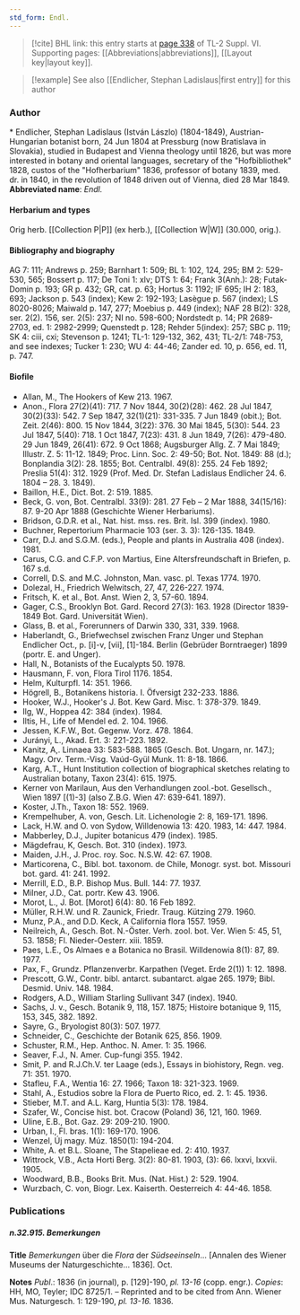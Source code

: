 ```yaml
---
std_form: Endl.
---
```


> [!cite] BHL link: this entry starts at [page 338](https://www.biodiversitylibrary.org/page/33260326) of TL-2 Suppl. VI.
> Supporting pages: [[Abbreviations|abbreviations]], [[Layout key|layout key]].

> [!example] See also [[Endlicher, Stephan Ladislaus|first entry]] for this author

### Author

\* Endlicher, Stephan Ladislaus (István Lászlo) (1804-1849), Austrian-Hungarian botanist born, 24 Jun 1804 at Pressburg (now Bratislava in Slovakia), studied in Budapest and Vienna theology until 1826, but was more interested in botany and oriental languages, secretary of the "Hofbibliothek" 1828, custos of the "Hofherbarium" 1836, professor of botany 1839, med. dr. in 1840, in the revolution of 1848 driven out of Vienna, died 28 Mar 1849. 
**Abbreviated name**: *Endl.*

#### Herbarium and types

Orig herb. [[Collection P|P]] (ex herb.), [[Collection W|W]] (30.000, orig.).

#### Bibliography and biography

AG 7: 111; Andrews p. 259; Barnhart 1: 509; BL 1: 102, 124, 295; BM 2: 529-530, 565; Bossert p. 117; De Toni 1: xlv; DTS 1: 64; Frank 3(Anh.): 28; Futak-Domin p. 193; GR p. 432; GR, cat. p. 63; Hortus 3: 1192; IF 695; IH 2: 183, 693; Jackson p. 543 (index); Kew 2: 192-193; Lasègue p. 567 (index); LS 8020-8026; Maiwald p. 147, 277; Moebius p. 449 (index); NAF 28 B(2): 328, ser. 2(2). 156, ser. 2(5): 237; NI no. 598-600; Nordstedt p. 14; PR 2689-2703, ed. 1: 2982-2999; Quenstedt p. 128; Rehder 5(index): 257; SBC p. 119; SK 4: ciii, cxi; Stevenson p. 1241; TL-1: 129-132, 362, 431; TL-2/1: 748-753, and see indexes; Tucker 1: 230; WU 4: 44-46; Zander ed. 10, p. 656, ed. 11, p. 747.

#### Biofile

- Allan, M., The Hookers of Kew 213. 1967.
- Anon., Flora 27(2)(41): 717. 7 Nov 1844, 30(2)(28): 462. 28 Jul 1847, 30(2)(33): 542. 7 Sep 1847, 32(1)(21): 331-335. 7 Jun 1849 (obit.); Bot. Zeit. 2(46): 800. 15 Nov 1844, 3(22): 376. 30 Mai 1845, 5(30): 544. 23 Jul 1847, 5(40): 718. 1 Oct 1847, 7(23): 431. 8 Jun 1849, 7(26): 479-480. 29 Jun 1849, 26(41): 672. 9 Oct 1868; Augsburger Allg. Z. 7 Mai 1849; Illustr. Z. 5: 11-12. 1849; Proc. Linn. Soc. 2: 49-50; Bot. Not. 1849: 88 (d.); Bonplandia 3(2): 28. 1855; Bot. Centralbl. 49(8): 255. 24 Feb 1892; Preslia 51(4): 312. 1929 (Prof. Med. Dr. Stefan Ladislaus Endlicher 24. 6. 1804 – 28. 3. 1849).
- Baillon, H.E., Dict. Bot. 2: 519. 1885.
- Beck, G. von, Bot. Centralbl. 33(9): 281. 27 Feb – 2 Mar 1888, 34(15/16): 87. 9-20 Apr 1888 (Geschichte Wiener Herbariums).
- Bridson, G.D.R. et al., Nat. hist. mss. res. Brit. Isl. 399 (index). 1980.
- Buchner, Repertorium Pharmacie 103 (ser. 3. 3): 126-135. 1849.
- Carr, D.J. and S.G.M. (eds.), People and plants in Australia 408 (index). 1981.
- Carus, C.G. and C.F.P. von Martius, Eine Altersfreundschaft in Briefen, p. 167 s.d.
- Correll, D.S. and M.C. Johnston, Man. vasc. pl. Texas 1774. 1970.
- Dolezal, H., Friedrich Welwitsch, 27, 47, 226-227. 1974.
- Fritsch, K. et al., Bot. Anst. Wien 2, 3, 57-60. 1894.
- Gager, C.S., Brooklyn Bot. Gard. Record 27(3): 163. 1928 (Director 1839-1849 Bot. Gard. Universität Wien).
- Glass, B. et al., Forerunners of Darwin 330, 331, 339. 1968.
- Haberlandt, G., Briefwechsel zwischen Franz Unger und Stephan Endlicher Oct., p. \[i\]-v, \[vii\], \[1\]-184. Berlin (Gebrüder Borntraeger) 1899 (portr. E. and Unger).
- Hall, N., Botanists of the Eucalypts 50. 1978.
- Hausmann, F. von, Flora Tirol 1176. 1854.
- Helm, Kulturpfl. 14: 351. 1966.
- Högrell, B., Botanikens historia. I. Öfversigt 232-233. 1886.
- Hooker, W.J., Hooker's J. Bot. Kew Gard. Misc. 1: 378-379. 1849.
- Ilg, W., Hoppea 42: 384 (index). 1984.
- Iltis, H., Life of Mendel ed. 2. 104. 1966.
- Jessen, K.F.W., Bot. Gegenw. Vorz. 478. 1864.
- Jurányi, L., Akad. Ert. 3: 221-223. 1892.
- Kanitz, A,. Linnaea 33: 583-588. 1865 (Gesch. Bot. Ungarn, nr. 147.); Magy. Orv. Term.-Visg. Vaúd-Gyül Munk. 11: 8-18. 1866.
- Karg, A.T., Hunt Institution collection of biographical sketches relating to Australian botany, Taxon 23(4): 615. 1975.
- Kerner von Marilaun, Aus den Verhandlungen zool.-bot. Gesellsch., Wien 1897 \[(1)-3\] (also Z.B.G. Wien 47: 639-641. 1897).
- Koster, J.Th., Taxon 18: 552. 1969.
- Krempelhuber, A. von, Gesch. Lit. Lichenologie 2: 8, 169-171. 1896.
- Lack, H.W. and O. von Sydow, Willdenowia 13: 420. 1983, 14: 447. 1984.
- Mabberley, D.J., Jupiter botanicus 479 (index). 1985.
- Mägdefrau, K, Gesch. Bot. 310 (index). 1973.
- Maiden, J.H., J. Proc. roy. Soc. N.S.W. 42: 67. 1908.
- Marticorena, C., Bibl. bot. taxonom. de Chile, Monogr. syst. bot. Missouri bot. gard. 41: 241. 1992.
- Merrill, E.D., B.P. Bishop Mus. Bull. 144: 77. 1937.
- Milner, J.D., Cat. portr. Kew 43. 1906.
- Morot, L., J. Bot. \[Morot\] 6(4): 80. 16 Feb 1892.
- Müller, R.H.W. und R. Zaunick, Friedr. Traug. Kützing 279. 1960.
- Munz, P.A., and D.D. Keck, A California flora 1557. 1959.
- Neilreich, A., Gesch. Bot. N.-Öster. Verh. zool. bot. Ver. Wien 5: 45, 51, 53. 1858; Fl. Nieder-Oesterr. xiii. 1859.
- Paes, L.E., Os Almaes e a Botanica no Brasil. Willdenowia 8(1): 87, 89. 1977.
- Pax, F., Grundz. Pflanzenverbr. Karpathen (Veget. Erde 2(1)) 1: 12. 1898.
- Prescott, G.W., Contr. bibl. antarct. subantarct. algae 265. 1979; Bibl. Desmid. Univ. 148. 1984.
- Rodgers, A.D., William Starling Sullivant 347 (index). 1940.
- Sachs, J. v., Gesch. Botanik 9, 118, 157. 1875; Histoire botanique 9, 115, 153, 345, 382. 1892.
- Sayre, G., Bryologist 80(3): 507. 1977.
- Schneider, C., Geschichte der Botanik 625, 856. 1909.
- Schuster, R.M., Hep. Anthoc. N. Amer. 1: 35. 1966.
- Seaver, F.J., N. Amer. Cup-fungi 355. 1942.
- Smit, P. and R.J.Ch.V. ter Laage (eds.), Essays in biohistory, Regn. veg. 71: 351. 1970.
- Stafleu, F.A., Wentia 16: 27. 1966; Taxon 18: 321-323. 1969.
- Stahl, A., Estudios sobre la Flora de Puerto Rico, ed. 2. 1: 45. 1936.
- Stieber, M.T. and A.L. Karg, Huntia 5(3): 178. 1984.
- Szafer, W., Concise hist. bot. Cracow (Poland) 36, 121, 160. 1969.
- Uline, E.B., Bot. Gaz. 29: 209-210. 1900.
- Urban, I., Fl. bras. 1(1): 169-170. 1906.
- Wenzel, Új magy. Múz. 1850(1): 194-204.
- White, A. et B.L. Sloane, The Stapelieae ed. 2: 410. 1937.
- Wittrock, V.B., Acta Horti Berg. 3(2): 80-81. 1903, (3): 66. lxxvi, lxxvii. 1905.
- Woodward, B.B., Books Brit. Mus. (Nat. Hist.) 2: 529. 1904.
- Wurzbach, C. von, Biogr. Lex. Kaiserth. Oesterreich 4: 44-46. 1858.

### Publications

##### n.32.915. Bemerkungen

**Title**
*Bemerkungen* über die *Flora* der *Südseeinseln*... \[Annalen des Wiener Museums der Naturgeschichte... 1836\]. Oct.

**Notes**
*Publ*.: 1836 (in journal), p. \[129\]-190, *pl. 13-16* (copp. engr.). *Copies*: HH, MO, Teyler; IDC 8725/1. – Reprinted and to be cited from Ann. Wiener Mus. Naturgesch. 1: 129-190, *pl. 13-16.* 1836.

